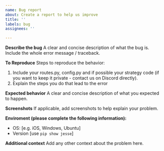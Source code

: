 ```yaml
---
name: Bug report
about: Create a report to help us improve
title: ''
labels: bug
assignees: ''

---
```


<!--
IMPORTANT: Please open an issue ONLY if you find something wrong with the source code. For questions and feedback use the Forum (https://forum.jesse.trade/) or Discord (https://jesse.trade/discord). Also make sure to give the documentation (https://docs.jesse.trade/) a good read to eliminate the possibility of causing the problem due to wrong usage. Make sure you are using the most recent version `pip show jesse` and updated all requirements `pip install -r https://raw.githubusercontent.com/jesse-ai/jesse/master/requirements.txt`.
-->

**Describe the bug**
A clear and concise description of what the bug is. Include the whole error message / traceback.

**To Reproduce**
Steps to reproduce the behavior:
1. Include your routes.py, config.py and if possible your strategy code (if you want to keep it private - contact us on Discord directly).
2. Explain the steps you do that lead to the error

**Expected behavior**
A clear and concise description of what you expected to happen.

**Screenshots**
If applicable, add screenshots to help explain your problem.

**Enviroment (please complete the following information):**
 - OS: [e.g. iOS, Windows, Ubuntu]
 - Version [use `pip show jesse`] 


**Additional context**
Add any other context about the problem here.
